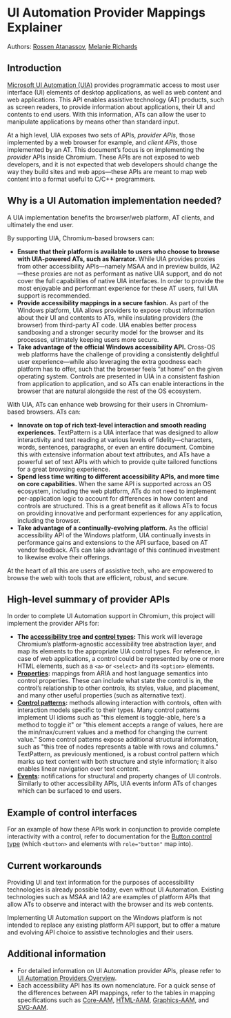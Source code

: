 # UI Automation Provider Mappings Explainer

Authors: [Rossen Atanassov](https://github.com/atanassov), [Melanie Richards](https://github.com/melanierichards)

## Introduction

[Microsoft UI Automation (UIA)](https://docs.microsoft.com/en-us/dotnet/framework/ui-automation/ui-automation-overview) provides programmatic access to most user interface (UI) elements of desktop applications, as well as web content and web applications. This API enables assistive technology (AT) products, such as screen readers, to provide information about applications, their UI and contents to end users. With this information, ATs can allow the user to manipulate applications by means other than standard input. 

At a high level, UIA exposes two sets of APIs, *provider APIs*, those implemented by a web browser for example, and *client APIs*, those implemented by an AT. This document’s focus is on implementing the *provider* APIs inside Chromium. These APIs are not exposed to web developers, and it is not expected that web developers should change the way they build sites and web apps—these APIs are meant to map web content into a format useful to C/C++ programmers.

## Why is a UI Automation implementation needed?

A UIA implementation benefits the browser/web platform, AT clients, and ultimately the end user.

By supporting UIA, Chromium-based browsers can:

* **Ensure that their platform is available to users who choose to browse with UIA-powered ATs, such as Narrator.** While UIA provides proxies from other accessibility APIs—namely MSAA and in preview builds, IA2—these proxies are not as performant as native UIA support, and do not cover the full capabilities of native UIA interfaces. In order to provide the most enjoyable and performant experience for these AT users, full UIA support is recommended.
* **Provide accessibility mappings in a secure fashion.** As part of the Windows platform, UIA allows providers to expose robust information about their UI and contents to ATs, while insulating providers (the browser) from third-party AT code. UIA enables better process sandboxing and a stronger security model for the browser and its processes, ultimately keeping users more secure.
* **Take advantage of the official Windows accessibility API.** Cross-OS web platforms have the challenge of providing a consistently delightful user experience—while also leveraging the extra goodness each platform has to offer, such that the browser feels “at home” on the given operating system. Controls are presented in UIA in a consistent fashion from application to application, and so ATs can enable interactions in the browser that are natural alongside the rest of the OS ecosystem.

With UIA, ATs can enhance web browsing for their users in Chromium-based browsers. ATs can:

* **Innovate on top of rich text-level interaction and smooth reading experiences.** TextPattern is a UIA interface that was designed to allow interactivity and text reading at various levels of fidelity—characters, words, sentences, paragraphs, or even an entire document. Combine this with extensive information about text attributes, and ATs have a powerful set of text APIs with which to provide quite tailored functions for a great browsing experience.
* **Spend less time writing to different accessibility APIs, and more time on core capabilities.** When the same API is supported across an OS ecosystem, including the web platform, ATs do not need to implement per-application logic to account for differences in how content and controls are structured. This is a great benefit as it allows ATs to focus on providing innovative and performant experiences for any application, including the browser.
* **Take advantage of a continually-evolving platform.** As the official accessibility API of the Windows platform, UIA continually invests in performance gains and extensions to the API surface, based on AT vendor feedback. ATs can take advantage of this continued investment to likewise evolve their offerings.

At the heart of all this are users of assistive tech, who are empowered to browse the web with tools that are efficient, robust, and secure.

## High-level summary of provider APIs

In order to complete UI Automation support in Chromium, this project will implement the provider APIs for:

* **The [accessibility tree](https://docs.microsoft.com/en-us/windows/desktop/winauto/uiauto-eventsoverview) and [control types](https://docs.microsoft.com/en-us/windows/desktop/winauto/uiauto-controltypesoverview):** This work will leverage Chromium’s platform-agnostic accessibility tree abstraction layer, and map its elements to the appropriate UIA control types. For reference, in case of web applications, a control could be represented by one or more HTML elements, such as a `<a>` or `<select>` and its `<option>` elements.
* **[Properties](https://docs.microsoft.com/en-us/windows/desktop/winauto/uiauto-propertiesoverview):** mappings from ARIA and host language semantics into control properties. These can include what state the control is in, the control’s relationship to other controls, its styles, value, and placement, and many other useful properties (such as alternative text).
* **[Control patterns](https://docs.microsoft.com/en-us/windows/desktop/winauto/uiauto-controlpatternsoverview):** methods allowing interaction with controls, often with interaction models specific to their types. Many control patterns implement UI idioms such as "this element is toggle-able, here's a method to toggle it" or "this element accepts a range of values, here are the min/max/current values and a method for changing the current value." Some control patterns expose additional structural information, such as "this tree of nodes represents a table with rows and columns." TextPattern, as previously mentioned, is a robust control pattern which marks up text content with both structure and style information; it also enables linear navigation over text content.
* **[Events](https://docs.microsoft.com/en-us/windows/desktop/winauto/uiauto-eventsoverview):** notifications for structural and property changes of UI controls. Similarly to other accessibility APIs, UIA events inform ATs of changes which can be surfaced to end users.

## Example of control interfaces

For an example of how these APIs work in conjunction to provide complete interactivity with a control, refer to documentation for the [Button control type](https://docs.microsoft.com/en-us/windows/desktop/winauto/uiauto-supportbuttoncontroltype) (which `<button>` and elements with `role="button"` map into).

## Current workarounds

Providing UI and text information for the purposes of accessibility technologies is already possible today, even without UI Automation. Existing technologies such as MSAA and IA2 are examples of platform APIs that allow ATs to observe and interact with the browser and its web contents. 

Implementing UI Automation support on the Windows platform is not intended to replace any existing platform API support, but to offer a mature and evolving API choice to assistive technologies and their users.

## Additional information

* For detailed information on UI Automation provider APIs, please refer to [UI Automation Providers Overview](https://docs.microsoft.com/en-us/windows/desktop/winauto/uiauto-providersoverview).
* Each accessibility API has its own nomenclature. For a quick sense of the differences between API mappings, refer to the tables in mapping specifications such as [Core-AAM](https://w3c.github.io/core-aam/), [HTML-AAM](https://w3c.github.io/html-aam/), [Graphics-AAM](https://w3c.github.io/graphics-aam/), and [SVG-AAM](https://w3c.github.io/svg-aam/).